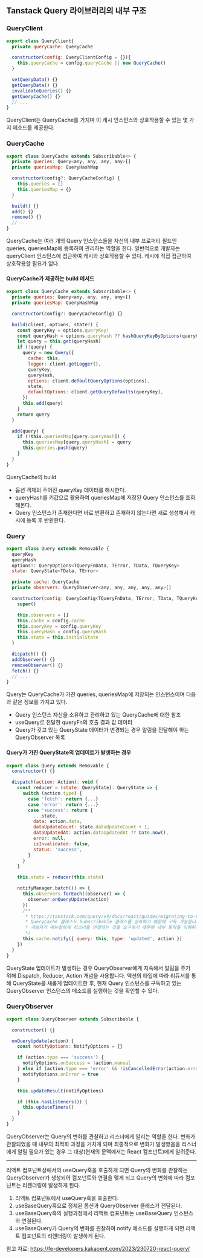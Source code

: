 ## Tanstack Query 라이브러리의 내부 구조

### QueryClient

```js
export class QueryClient{
  private queryCache: QueryCache

  constructor(config: QueryClientConfig = {}){
    this.queryCache = config.queryCache || new QueryCache()
  }

  setQueryData() {}
  getQueryData() {}
  invalidateQueries() {}
  getQueryCache() {}
  // ...
}
```
QueryClient는 QueryCache를 가지며 이 캐시 인스턴스와 상호작용할 수 있는 몇 가지 메소드를 제공한다.

### QueryCache
```js
export class QueryCache extends Subscribable<> {
  private queries: Query<any, any, any, any>[]
  private queriesMap: QueryHashMap

  constructor(config?: QueryCacheConfig) {
    this.queries = []
    this.queriesMap = {}
  }

  build() {}
  add() {}
  remove() {}
  // ...
}
```
QueryCache는 여러 개의 Query 인스턴스들을 자신의 내부 프로퍼티 필드인 queries, queriesMap에 등록하여 관리하는 역할을 한다. 일반적으로 개발자는 queryClient 인스턴스에 접근하여 캐시와 상호작용할 수 있다. 캐시에 직접 접근하여 상호작용할 필요가 없다.

#### QueryCache가 제공하는 build 메서드
```js
export class QueryCache extends Subscribable<> {
  private queries: Query<any, any, any, any>[]
  private queriesMap: QueryHashMap

  constructor(config?: QueryCacheConfig) {}

  build(client, options, state?) {
    const queryKey = options.queryKey!
    const queryHash = options.queryHash ?? hashQueryKeyByOptions(queryKey, options)
    let query = this.get(queryHash)
    if (!query) {
      query = new Query({
        cache: this,
        logger: client.getLogger(),
        queryKey,
        queryHash,
        options: client.defaultQueryOptions(options),
        state,
        defaultOptions: client.getQueryDefaults(queryKey),
      })
      this.add(query)
    }
    return query
  }

  add(query) {
    if (!this.queriesMap[query.queryHash]) {
      this.queriesMap[query.queryHash] = query
      this.queries.push(query)
    }
  }
}
```
QueryCache의 build
- 옵션 객체의 주어진 queryKey 데이터를 해시한다.
- queryHash를 키값으로 활용하여 queriesMap에 저장된 Query 인스턴스를 조회해본다.
- Query 인스턴스가 존재한다면 바로 반환하고 존재하지 않는다면 새로 생성해서 캐시에 등록 후 반환한다.


### Query
```js
export class Query extends Removable {
  queryKey
  queryHash
  options!: QueryOptions<TQueryFnData, TError, TData, TQueryKey>
  state: QueryState<TData, TError>

  private cache: QueryCache
  private observers: QueryObserver<any, any, any, any, any>[]

  constructor(config: QueryConfig<TQueryFnData, TError, TData, TQueryKey>) {
    super()

    this.observers = []
    this.cache = config.cache
    this.queryKey = config.queryKey
    this.queryHash = config.queryHash
    this.state = this.initialState
  }

  dispatch() {}
  addObserver() {}
  removeObserver() {}
  fetch() {}
  // ...
}
```
Query는 QueryCache가 가진 queries, queriesMap에 저장되는 인스턴스이며 다음과 같은 정보를 가지고 있다.
- Query 인스턴스 자신을 소유하고 관리하고 있는 QueryCache에 대한 참조
- useQuery로 전달한 queryFn의 호출 결과 값 데이터
- Query가 갖고 있는 QueryState 데이터가 변경되는 경우 알림을 전달해야 하는 QueryObserver 목록

#### Query가 가진 QueryState의 업데이트가 발생하는 경우
```js
export class Query extends Removable {
  constructor() {}

  dispatch(action: Action): void {
    const reducer = (state: QueryState): QueryState => {
      switch (action.type) {
        case 'fetch': return {...}
        case 'error': return {...}     
        case 'success': return {
          ...state,
          data: action.data,
          dataUpdateCount: state.dataUpdateCount + 1,
          dataUpdatedAt: action.dataUpdatedAt ?? Date.now(),
          error: null,
          isInvalidated: false,
          status: 'success',
        }  
      }
    }

    this.state = reducer(this.state)

    notifyManager.batch(() => {
      this.observers.forEach((observer) => {
        observer.onQueryUpdate(action)
      })
      /**
       * https://tanstack.com/query/v4/docs/react/guides/migrating-to-react-query-4#streamlined-notifyevents
       * QueryCache 클래스도 Subscribable 클래스를 상속하기 때문에 구독 가능합니다.
       * 개발자가 메뉴얼하게 리스너를 연결하는 것을 요구하기 때문에 내부 동작을 이해하기 위한 이번 포스트 내용과는 큰 연관이 없습니다.
       */
      this.cache.notify({ query: this, type: 'updated', action })
    })
  }
}
```

QueryState 업데이트가 발생하는 경우 QueryObserver에게 지속해서 알림을 주기 위해 Dispatch, Reducer, Action 개념을 사용합니다. 액션의 타입에 따라 리듀서를 통해 QueryState를 새롭게 업데이트한 후, 현재 Query 인스턴스를 구독하고 있는 QueryObserver 인스턴스의 메소드를 실행하는 것을 확인할 수 있다.

### QueryObserver
```js
export class QueryObserver extends Subscribable {

  constructor() {}

  onQueryUpdate(action) {
    const notifyOptions: NotifyOptions = {}

    if (action.type === 'success') {
      notifyOptions.onSuccess = !action.manual
    } else if (action.type === 'error' && !isCancelledError(action.error)) {
      notifyOptions.onError = true
    }

    this.updateResult(notifyOptions)

    if (this.hasListeners()) {
      this.updateTimers()
    }
  }
}
```
QueryObserver는 Query의 변화를 관찰하고 리스너에게 알리는 역할을 한다. 변화가 관찰되었을 때 내부의 최적화 과정을 거치게 되며 최종적으로 변화가 발생했음을 리스너에게 알릴 필요가 있는 경우 그 대상(현재의 문맥에서는 React 컴포넌트)에게 알려준다.

<hr/>
리액트 컴포넌트상에서의 useQuery훅을 호출하게 되면 Query의 변화를 관찰하는 QueryObserver가 생성되어 컴포넌트와 연결을 맺게 되고 Query의 변화에 따라 컴포넌트는 리렌더링이 발생하게 된다.

1. 리액트 컴포넌트에서 useQuery훅을 호출한다.
2. useBaseQuery훅으로 정제된 옵션과 QueryObserver 클래스가 전달된다.
3. useBaseQuery훅의 실행과정에서 리액트 컴포넌트는 useBaseQuery 인스턴스와 연결된다.
4. useBaseQuery가 Query의 변화를 관찰하여 notify 메소드를 실행하게 되면 리액트 컴포넌트의 리렌더링이 발생하게 된다.

참고 자료: https://fe-developers.kakaoent.com/2023/230720-react-query/
